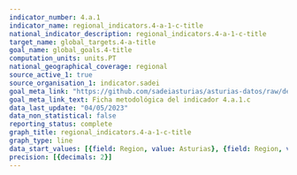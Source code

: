 ```yaml
---
indicator_number: 4.a.1
indicator_name: regional_indicators.4-a-1-c-title
national_indicator_description: regional_indicators.4-a-1-c-title
target_name: global_targets.4-a-title
goal_name: global_goals.4-title
computation_units: units.PT
national_geographical_coverage: regional
source_active_1: true
source_organisation_1: indicator.sadei
goal_meta_link: "https://github.com/sadeiasturias/asturias-datos/raw/develop/descargas/metodologia/4.a.1.c.pdf"
goal_meta_link_text: Ficha metodológica del indicador 4.a.1.c
data_last_update: "04/05/2023"
data_non_statistical: false
reporting_status: complete
graph_title: regional_indicators.4-a-1-c-title
graph_type: line
data_start_values: [{field: Region, value: Asturias}, {field: Region, value: España}]
precision: [{decimals: 2}]
---
```

